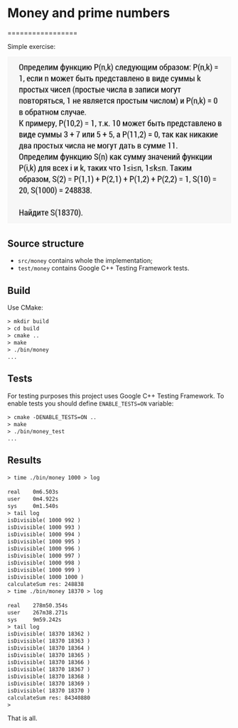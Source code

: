 # Money and prime numbers
=================

Simple exercise:

![](money.jpg)

## Source structure

* `src/money` contains whole the implementation;
* `test/money` contains Google C++ Testing Framework tests.

## Build

Use CMake:

```
> mkdir build
> cd build
> cmake ..
> make
> ./bin/money
...
```

## Tests

For testing purposes this project uses Google C++ Testing Framework. To enable tests you should define `ENABLE_TESTS=ON` variable:

```
> cmake -DENABLE_TESTS=ON ..
> make
> ./bin/money_test
...
```

## Results

```
> time ./bin/money 1000 > log

real    0m6.503s
user    0m4.922s
sys     0m1.540s
> tail log
isDivisible( 1000 992 )
isDivisible( 1000 993 )
isDivisible( 1000 994 )
isDivisible( 1000 995 )
isDivisible( 1000 996 )
isDivisible( 1000 997 )
isDivisible( 1000 998 )
isDivisible( 1000 999 )
isDivisible( 1000 1000 )
calculateSum res: 248838
> time ./bin/money 18370 > log

real    278m50.354s
user    267m38.271s
sys     9m59.242s
> tail log
isDivisible( 18370 18362 )
isDivisible( 18370 18363 )
isDivisible( 18370 18364 )
isDivisible( 18370 18365 )
isDivisible( 18370 18366 )
isDivisible( 18370 18367 )
isDivisible( 18370 18368 )
isDivisible( 18370 18369 )
isDivisible( 18370 18370 )
calculateSum res: 84340880
>
```

That is all.
